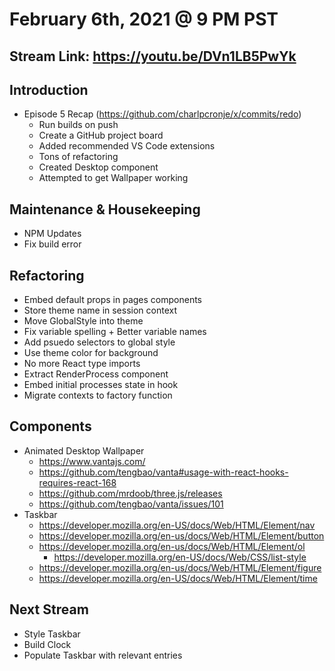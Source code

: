 # February 6th, 2021 @ 9 PM PST

## Stream Link: https://youtu.be/DVn1LB5PwYk

## Introduction

- Episode 5 Recap (https://github.com/charlpcronje/x/commits/redo)
  - Run builds on push
  - Create a GitHub project board
  - Added recommended VS Code extensions
  - Tons of refactoring
  - Created Desktop component
  - Attempted to get Wallpaper working

## Maintenance & Housekeeping

- NPM Updates
- Fix build error

## Refactoring

- Embed default props in pages components
- Store theme name in session context
- Move GlobalStyle into theme
- Fix variable spelling + Better variable names
- Add psuedo selectors to global style
- Use theme color for background
- No more React type imports
- Extract RenderProcess component
- Embed initial processes state in hook
- Migrate contexts to factory function

## Components

- Animated Desktop Wallpaper
  - https://www.vantajs.com/
  - https://github.com/tengbao/vanta#usage-with-react-hooks-requires-react-168
  - https://github.com/mrdoob/three.js/releases
  - https://github.com/tengbao/vanta/issues/101
- Taskbar
  - https://developer.mozilla.org/en-US/docs/Web/HTML/Element/nav
  - https://developer.mozilla.org/en-us/docs/Web/HTML/Element/button
  - https://developer.mozilla.org/en-us/docs/Web/HTML/Element/ol
    - https://developer.mozilla.org/en-US/docs/Web/CSS/list-style
  - https://developer.mozilla.org/en-us/docs/Web/HTML/Element/figure
  - https://developer.mozilla.org/en-US/docs/Web/HTML/Element/time

## Next Stream

- Style Taskbar
- Build Clock
- Populate Taskbar with relevant entries
